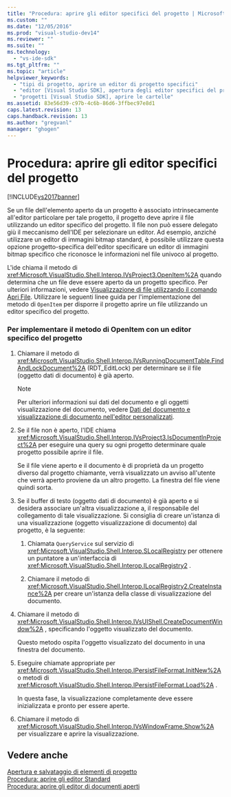 ```yaml
---
title: "Procedura: aprire gli editor specifici del progetto | Microsoft Docs"
ms.custom: ""
ms.date: "12/05/2016"
ms.prod: "visual-studio-dev14"
ms.reviewer: ""
ms.suite: ""
ms.technology: 
  - "vs-ide-sdk"
ms.tgt_pltfrm: ""
ms.topic: "article"
helpviewer_keywords: 
  - "tipi di progetto, aprire un editor di progetto specifici"
  - "editor [Visual Studio SDK], apertura degli editor specifici del progetto"
  - "progetti [Visual Studio SDK], aprire le cartelle"
ms.assetid: 83e56d39-c97b-4c6b-86d6-3ffbec97e8d1
caps.latest.revision: 13
caps.handback.revision: 13
ms.author: "gregvanl"
manager: "ghogen"
---
```

# Procedura: aprire gli editor specifici del progetto
[!INCLUDE[vs2017banner](../code-quality/includes/vs2017banner.md)]

Se un file dell'elemento aperto da un progetto è associato intrinsecamente all'editor particolare per tale progetto, il progetto deve aprire il file utilizzando un editor specifico del progetto.  Il file non può essere delegato giù il meccanismo dell'IDE per selezionare un editor.  Ad esempio, anziché utilizzare un editor di immagini bitmap standard, è possibile utilizzare questa opzione progetto\-specifica dell'editor specificare un editor di immagini bitmap specifico che riconosce le informazioni nel file univoco al progetto.  
  
 L'ide chiama il metodo di <xref:Microsoft.VisualStudio.Shell.Interop.IVsProject3.OpenItem%2A> quando determina che un file deve essere aperto da un progetto specifico.  Per ulteriori informazioni, vedere [Visualizzazione di file utilizzando il comando Apri File](../extensibility/internals/displaying-files-by-using-the-open-file-command.md).  Utilizzare le seguenti linee guida per l'implementazione del metodo di `OpenItem` per disporre il progetto aprire un file utilizzando un editor specifico del progetto.  
  
### Per implementare il metodo di OpenItem con un editor specifico del progetto  
  
1.  Chiamare il metodo di <xref:Microsoft.VisualStudio.Shell.Interop.IVsRunningDocumentTable.FindAndLockDocument%2A> \(RDT\_EditLock\) per determinare se il file \(oggetto dati di documento\) è già aperto.  
  
    > [!NOTE]
    >  Per ulteriori informazioni sui dati del documento e gli oggetti visualizzazione del documento, vedere [Dati del documento e visualizzazione di documento nell'editor personalizzati](../extensibility/document-data-and-document-view-in-custom-editors.md).  
  
2.  Se il file non è aperto, l'IDE chiama <xref:Microsoft.VisualStudio.Shell.Interop.IVsProject3.IsDocumentInProject%2A> per eseguire una query su ogni progetto determinare quale progetto possibile aprire il file.  
  
     Se il file viene aperto e il documento è di proprietà da un progetto diverso dal progetto chiamante, verrà visualizzato un avviso all'utente che verrà aperto proviene da un altro progetto.  La finestra del file viene quindi sorta.  
  
3.  Se il buffer di testo \(oggetto dati di documento\) è già aperto e si desidera associare un'altra visualizzazione a, il responsabile del collegamento di tale visualizzazione.  Si consiglia di creare un'istanza di una visualizzazione \(oggetto visualizzazione di documento\) dal progetto, è la seguente:  
  
    1.  Chiamata `QueryService` sul servizio di <xref:Microsoft.VisualStudio.Shell.Interop.SLocalRegistry> per ottenere un puntatore a un'interfaccia di <xref:Microsoft.VisualStudio.Shell.Interop.ILocalRegistry2> .  
  
    2.  Chiamare il metodo di <xref:Microsoft.VisualStudio.Shell.Interop.ILocalRegistry2.CreateInstance%2A> per creare un'istanza della classe di visualizzazione del documento.  
  
4.  Chiamare il metodo di <xref:Microsoft.VisualStudio.Shell.Interop.IVsUIShell.CreateDocumentWindow%2A> , specificando l'oggetto visualizzato del documento.  
  
     Questo metodo ospita l'oggetto visualizzato del documento in una finestra del documento.  
  
5.  Eseguire chiamate appropriate per <xref:Microsoft.VisualStudio.Shell.Interop.IPersistFileFormat.InitNew%2A> o metodi di <xref:Microsoft.VisualStudio.Shell.Interop.IPersistFileFormat.Load%2A> .  
  
     In questa fase, la visualizzazione completamente deve essere inizializzata e pronto per essere aperte.  
  
6.  Chiamare il metodo di <xref:Microsoft.VisualStudio.Shell.Interop.IVsWindowFrame.Show%2A> per visualizzare e aprire la visualizzazione.  
  
## Vedere anche  
 [Apertura e salvataggio di elementi di progetto](../extensibility/internals/opening-and-saving-project-items.md)   
 [Procedura: aprire gli editor Standard](../extensibility/how-to-open-standard-editors.md)   
 [Procedura: aprire gli editor di documenti aperti](../extensibility/how-to-open-editors-for-open-documents.md)